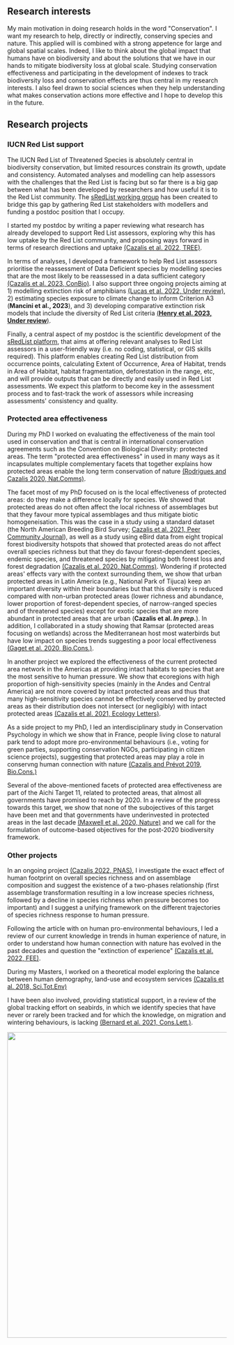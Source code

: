## Research interests
My main motivation in doing research holds in the word "Conservation". I want my research to help, directly or indirectly, conserving species and nature. This applied will is combined with a strong appetence for large and global spatial scales. Indeed, I like to think about the global impact that humans have on biodiversity and about the solutions that we have in our hands to mitigate biodiversity loss at global scale. Studying conservation effectiveness and participating in the development of indexes to track biodiversity loss and conservation effects are thus central in my research interests. I also feel drawn to social sciences when they help understanding what makes conservation actions more effective and I hope to develop this in the future.


## Research projects
### IUCN Red List support
The IUCN Red List of Threatened Species is absolutely central in biodiversity conservation, but limited resources constrain its growth, update and consistency. Automated analyses and modelling can help assessors with the challenges that the Red List is facing but so far there is a big gap between what has been developed by researchers and how useful it is to the Red List community. The [sRedList working group](https://www.idiv.de/en/sredlist.html) has been created to bridge this gap by gathering Red List stakeholders with modellers and funding a postdoc position that I occupy.

I started my postdoc by writing a paper reviewing what research has already developed to support Red List assessors, exploring why this has low uptake by the Red List community, and proposing ways forward in terms of research directions and uptake [(Cazalis et al. 2022, TREE)](https://www.sciencedirect.com/science/article/pii/S0169534721003372?dgcid=author).

In terms of analyses, I developed a framework to help Red List assessors prioritise the reassessment of Data Deficient species by modelling species that are the most likely to be reassessed in a data sufficient category [(Cazalis et al. 2023, ConBio)](https://conbio.onlinelibrary.wiley.com/doi/full/10.1111/cobi.14139). I also support three ongoing projects aiming at 1) modelling extinction risk of amphibians [(Lucas et al. 2022, Under review)](https://www.biorxiv.org/content/10.1101/2023.02.08.526823v1), 2) estimating species exposure to climate change to inform Criterion A3 (**Mancini et al., 2023**), and 3) developing comparative extinction risk models that include the diversity of Red List criteria [(**Henry et al. 2023, Under review**)](https://www.biorxiv.org/content/10.1101/2023.06.08.544254v1.abstract).

Finally, a central aspect of my postdoc is the scientific development of the [sRedList platform](https://sredlist.eu/#/home), that aims at offering relevant analyses to Red List assessors in a user-friendly way (i.e. no coding, statistical, or GIS skills required). This platform enables creating Red List distribution from occurrence points, calculating Extent of Occurrence, Area of Habitat, trends in Area of Habitat, habitat fragmentation, deforestation in the range, etc, and will provide outputs that can be directly and easily used in Red List assessments. We expect this platform to become key in the assessment process and to fast-track the work of assessors while increasing assessments' consistency and quality.


### Protected area effectiveness

During my PhD I worked on evaluating the effectiveness of the main tool used in conservation and that is central in international conservation agreements such as the Convention on Biological Diversity: protected areas. The term "protected area effectiveness" in used in many ways as it incapsulates multiple complementary facets that together explains how protected areas enable the long term conservation of nature [(Rodrigues and Cazalis 2020, Nat.Comms)](https://www.nature.com/articles/s41467-020-18989-2). 

The facet most of my PhD focused on is the local effectiveness of protected areas: do they make a difference locally for species. We showed that protected areas do not often affect the local richness of assemblages but that they favour more typical assemblages and thus mitigate biotic homogeneisation. This was the case in a study using a standard dataset (the North American Breeding Bird Survey; [Cazalis et al. 2021, Peer Community Journal](https://peercommunityjournal.org/articles/10.24072/pcjournal.5/)), as well as a study using eBird data from eight tropical forest biodiversity hotspots that showed that protected areas do not affect overall species richness but that they do favour forest-dependent species, endemic species, and threatened species by mitigating both forest loss and forest degradation [(Cazalis et al. 2020, Nat.Comms)](https://www.nature.com/articles/s41467-020-18230-0). Wondering if protected areas' effects vary with the context surrounding them, we show that urban protected areas in Latin America (e.g., National Park of Tijuca) keep an important diversity within their boundaries but that this diversity is reduced compared with non-urban protected areas (lower richness and abundance, lower proportion of forest-dependent species, of narrow-ranged species and of threatened species) except for exotic species that are more abundant in protected areas that are urban (**Cazalis et al. *In prep.***). In addition, I collaborated in a study showing that Ramsar (protected areas focusing on wetlands) across the Mediterranean host most waterbirds but have low impact on species trends suggesting a poor local effectiveness [(Gaget et al. 2020, Bio.Cons.)](https://www.sciencedirect.com/science/article/abs/pii/S0006320719315332?dgcid=author).

In another project we explored the effectiveness of the current protected area network in the Americas at providing intact habitats to species that are the most sensitive to human pressure. We show that ecoregions with high proportion of high-sensitivity species (mainly in the Andes and Central America) are not more covered by intact protected areas and thus that many high-sensitivity species cannot be effectively conserved by protected areas as their distribution does not intersect (or negligibly) with intact protected areas [(Cazalis et al. 2021, Ecology Letters)](https://onlinelibrary.wiley.com/doi/10.1111/ele.13859).

As a side project to my PhD, I led an interdisciplinary study in Conservation Psychology in which we show that in France, people living close to natural park tend to adopt more pro-environmental behaviours (i.e., voting for green parties, supporting conservation NGOs, participating in citizen science projects), suggesting that protected areas may play a role in conservng human connection with nature [(Cazalis and Prévot 2019, Bio.Cons.)](https://doi.org/10.1016/j.biocon.2019.03.012)

Several of the above-mentioned facets of protected area effectiveness are part of the Aichi Target 11, related to protected areas, that almost all governments have promised to reach by 2020. In a review of the progress towards this target, we show that none of the subojectives of this target have been met and that governments have underinvested in protected areas in the last decade [(Maxwell et al. 2020, Nature)](https://www.nature.com/articles/s41586-020-2773-z) and we call for the formulation of outcome-based objectives for the post-2020 biodiversity framework.


### Other projects
In an ongoing project [(Cazalis 2022, PNAS)](https://www.pnas.org/doi/full/10.1073/pnas.2107361119), I investigate the exact effect of human footprint on overall species richness and on assemblage composition and suggest the existence of a two-phases relationship (first assemblage transformation resulting in a low increase species richness, followed by a decline in species richness when pressure becomes too important) and I suggest a unifying framework on the different trajectories of species richness response to human pressure.

Following the article with on human pro-environmental behaviours, I led a review of our current knowledge in trends in human experience of nature, in order to understand how human connection with nature has evolved in the past decades and question the "extinction of experience" [(Cazalis et al. 2022, FEE)](https://esajournals.onlinelibrary.wiley.com/doi/10.1002/fee.2540).

During my Masters, I worked on a theoretical model exploring the balance between human demography, land-use and ecosystem services [(Cazalis et al. 2018, Sci.Tot.Env)](https://doi.org/10.1016/j.scitotenv.2018.03.360)

I have been also involved, providing statistical support, in a review of the global tracking effort on seabirds, in which we identify species that have never or rarely been tracked and for which the knowledge, on migration and wintering behaviours, is lacking [(Bernard et al. 2021, Cons.Lett.)](https://conbio.onlinelibrary.wiley.com/doi/full/10.1111/conl.12804).



<img src="https://victorcazalis.github.io/Hirondelle rustique5 - Rouveyrac - 25-06-13.JPG"  align="center" width="700">
